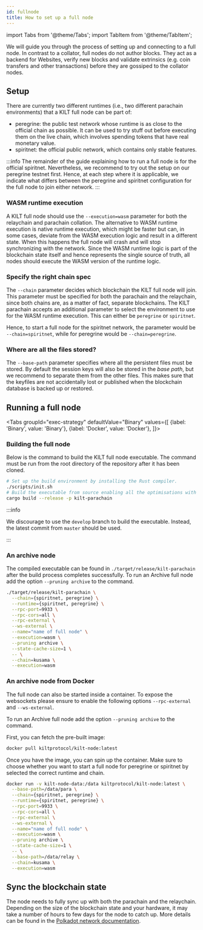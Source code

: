 ```yaml
---
id: fullnode
title: How to set up a full node
---
```


import Tabs from '@theme/Tabs';
import TabItem from '@theme/TabItem';

We will guide you through the process of setting up and connecting to a full node.
In contrast to a collator, full nodes do not author blocks.
They act as a backend for Websites, verify new blocks and validate extrinsics (e.g. coin transfers and other transactions) before they are gossiped to the collator nodes.

## Setup

There are currently two different runtimes (i.e., two different parachain environments) that a KILT full node can be part of:

- peregrine: the public test network whose runtime is as close to the official chain as possible. It can be used to try stuff out before executing them on the live chain, which involves spending tokens that have real monetary value.
- spiritnet: the official public network, which contains only stable features.

:::info
The remainder of the guide explaining how to run a full node is for the official spiritnet.
Nevertheless, we recommend to try out the setup on our peregrine testnet first.
Hence, at each step where it is applicable, we indicate what differs between the peregrine and spiritnet configuration for the full node to join either network.
:::

### WASM runtime execution

A KILT full node should use the `--execution=wasm` parameter for both the relaychain and parachain collation.
The alternative to WASM runtime execution is native runtime execution, which might be faster but can, in some cases, deviate from the WASM execution logic and result in a different state.
When this happens the full node will crash and will stop synchronizing with the network.
Since the WASM runtime logic is part of the blockchain state itself and hence represents the single source of truth, all nodes should execute the WASM version of the runtime logic.

### Specify the right chain spec

The `--chain` parameter decides which blockchain the KILT full node will join.
This parameter must be specified for both the parachain and the relaychain, since both chains are, as a matter of fact, separate blockchains.
The KILT parachain accepts an additional parameter to select the environment to use for the WASM runtime execution.
This can either be `peregrine` or `spiritnet`.

Hence, to start a full node for the spiritnet network, the parameter would be `--chain=spiritnet`, while for peregrine would be `--chain=peregrine`.

### Where are all the files stored?

The `--base-path` parameter specifies where all the persistent files must be stored.
By default the session keys will also be stored in the _base path_, but we recommend to separate them from the other files.
This makes sure that the keyfiles are not accidentally lost or published when the blockchain database is backed up or restored.

## Running a full node

<Tabs
groupId="exec-strategy"
defaultValue="Binary"
values={[
{label: 'Binary', value: 'Binary'},
{label: 'Docker', value: 'Docker'},
]}>

<TabItem value="Binary">

### Building the full node

Below is the command to build the KILT full node executable.
The command must be run from the root directory of the repository after it has been cloned.

```bash
# Set up the build environment by installing the Rust compiler.
./scripts/init.sh
# Build the executable from source enabling all the optimisations with --release.
cargo build --release -p kilt-parachain
```

:::info

We discourage to use the `develop` branch to build the executable. Instead, the latest commit from `master` should be used.

:::

### An archive node

The compiled executable can be found in `./target/release/kilt-parachain` after the build process completes successfully. To run an Archive full node add the option `--pruning archive` to the command.

```bash
./target/release/kilt-parachain \
  --chain={spiritnet, peregrine} \
  --runtime={spiritnet, peregrine} \
  --rpc-port=9933 \
  --rpc-cors=all \
  --rpc-external \
  --ws-external \
  --name="name of full node" \
  --execution=wasm \
  --pruning archive \
  --state-cache-size=1 \
  -- \
  --chain=kusama \
  --execution=wasm
```

</TabItem>
<TabItem value="Docker">

### An archive node from Docker

The full node can also be started inside a container.
To expose the websockets please ensure to enable the following options `--rpc-external` and `--ws-external`.

To run an Archive full node add the option `--pruning archive` to the command.

First, you can fetch the pre-built image:

```bash
docker pull kiltprotocol/kilt-node:latest
```

Once you have the image, you can spin up the container.
Make sure to choose whether you want to start a full node for peregrine or spiritnet by selected the correct runtime and chain.

```bash
docker run -v kilt-node-data:/data kiltprotocol/kilt-node:latest \
  --base-path=/data/para \
  --chain={spiritnet, peregrine} \
  --runtime={spiritnet, peregrine} \
  --rpc-port=9933 \
  --rpc-cors=all \
  --rpc-external \
  --ws-external \
  --name="name of full node" \
  --execution=wasm \
  --pruning archive \
  --state-cache-size=1 \
  -- \
  --base-path=/data/relay \
  --chain=kusama \
  --execution=wasm
```
</TabItem>
</Tabs>

## Sync the blockchain state

The node needs to fully sync up with both the parachain and the relaychain.
Depending on the size of the blockchain state and your hardware, it may take a number of hours to few days for the node to catch up.
More details can be found in the [Polkadot network documentation](https://wiki.polkadot.network/docs/maintain-guides-how-to-validate-kusama#synchronize-chain-data).
